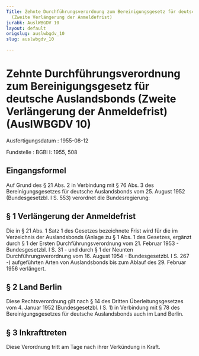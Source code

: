 ```yaml
---
Title: Zehnte Durchführungsverordnung zum Bereinigungsgesetz für deutsche Auslandsbonds
  (Zweite Verlängerung der Anmeldefrist)
jurabk: AuslWBGDV 10
layout: default
origslug: auslwbgdv_10
slug: auslwbgdv_10

---
```


# Zehnte Durchführungsverordnung zum Bereinigungsgesetz für deutsche Auslandsbonds (Zweite Verlängerung der Anmeldefrist) (AuslWBGDV 10)

Ausfertigungsdatum
:   1955-08-12

Fundstelle
:   BGBl I: 1955, 508

## Eingangsformel

Auf Grund des § 21 Abs. 2 in Verbindung mit § 76 Abs. 3 des
Bereinigungsgesetzes für deutsche Auslandsbonds vom 25. August 1952
(Bundesgesetzbl. I S. 553) verordnet die Bundesregierung:

## § 1 Verlängerung der Anmeldefrist

Die in § 21 Abs. 1 Satz 1 des Gesetzes bezeichnete Frist wird für die
im Verzeichnis der Auslandsbonds (Anlage zu § 1 Abs. 1 des Gesetzes,
ergänzt durch § 1 der Ersten Durchführungsverordnung vom 21. Februar
1953 - Bundesgesetzbl. I S. 31 - und durch § 1 der Neunten
Durchführungsverordnung vom 16. August 1954 - Bundesgesetzbl. I S. 267
-)              aufgeführten Arten von Auslandsbonds bis zum Ablauf
des 29. Februar 1956 verlängert.

## § 2 Land Berlin

Diese Rechtsverordnung gilt nach § 14 des Dritten Überleitungsgesetzes
vom 4. Januar 1952 (Bundesgesetzbl. I S. 1) in Verbindung mit § 78 des
Bereinigungsgesetzes für deutsche Auslandsbonds auch im Land Berlin.

## § 3 Inkrafttreten

Diese Verordnung tritt am Tage nach ihrer Verkündung in Kraft.


